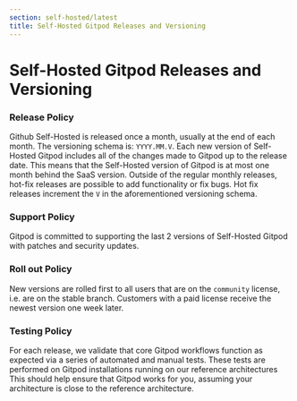 ```yaml
---
section: self-hosted/latest
title: Self-Hosted Gitpod Releases and Versioning
---
```


<script context="module">
  export const prerender = true;
</script>

# Self-Hosted Gitpod Releases and Versioning

### Release Policy

Github Self-Hosted is released once a month, usually at the end of each month. The versioning schema is: `YYYY.MM.V`. Each new version of Self-Hosted Gitpod includes all of the changes made to Gitpod up to the release date. This means that the Self-Hosted version of Gitpod is at most one month behind the SaaS version. Outside of the regular monthly releases, hot-fix releases are possible to add functionality or fix bugs. Hot fix releases increment the `V` in the aforementioned versioning schema.

### Support Policy

Gitpod is committed to supporting the last 2 versions of Self-Hosted Gitpod with patches and security updates.

### Roll out Policy

New versions are rolled first to all users that are on the `community` license, i.e. are on the stable branch. Customers with a paid license receive the newest version one week later.

### Testing Policy

For each release, we validate that core Gitpod workflows function as expected via a series of automated and manual tests. These tests are performed on Gitpod installations running on our reference architectures This should help ensure that Gitpod works for you, assuming your architecture is close to the reference architecture.

